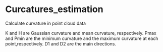 # Curcatures_estimation
Calculate curvature in point cloud data


K and H are Gaussian curvature and mean curvature, respectively.
Pmax and Pmin are the minimum curvature and the maximum curvature at each point,respectively.
D1 and D2 are the main directions.
